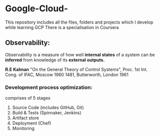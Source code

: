 # Google-Cloud-
This repository includes all the files, folders and projects which I develop while learning GCP
There is a specialisation in Coursera

## Observability: ##
Observability is a measure of how well __internal states__ of a system can be __inferred__ from knowledge of its __external outputs.__

__R.E Kalman__ "On the General Theory of Control Systems", Proc. 1st Int. Cong. of IFAC, Moscow 1960 1481, Butterworth, London 1961
 
### Development process optimization: ### 
comprises of 5 stages
1) Source Code (includes GitHub, Git)
2) Build & Tests (Spinnaker, Jenkins)
3) Artifact store
4) Deployment (Chef)
5) Monitoring

